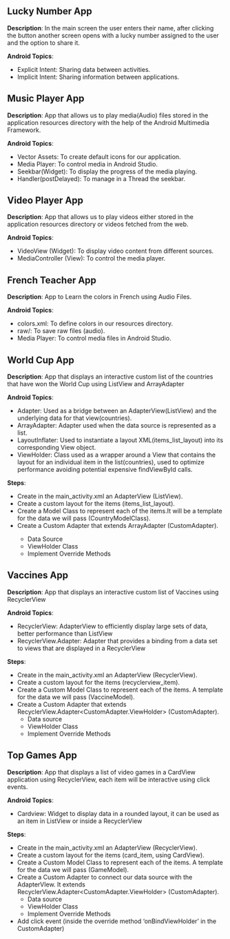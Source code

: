 
## Lucky Number App

**Description**: In the main screen the user enters their name, after clicking the button another screen opens with a lucky number assigned to the user and the option to share it.

**Android Topics**: 

* Explicit Intent: Sharing data between activities.
* Implicit Intent: Sharing information between applications.


## Music Player App

**Description**: App that allows us to play media(Audio) files stored in the application resources directory with the help of  the Android Multimedia Framework. 

**Android Topics**: 

* Vector Assets: To create default icons for our application. 
* Media Player: To control media in Android Studio. 
* Seekbar(Widget): To display the progress of the media playing. 
* Handler(postDelayed): To manage in a Thread the seekbar. 

## Video Player App

**Description**: App that allows us to play videos either stored in the application resources directory or videos fetched from the web. 

**Android Topics**: 

* VideoView (Widget): To display video content  from different sources. 
* MediaController (View): To control the media player.

## French Teacher App

**Description**: App to Learn the colors in  French using Audio Files.

**Android Topics**:

* colors.xml: To define colors in our resources directory. 
* raw/: To save raw files (audio).
* Media Player: To control media files in Android Studio. 

## World Cup App

**Description**: App that displays an interactive custom list of the countries that have won the  World Cup using ListView and  ArrayAdapter
	
**Android Topics**: 

* Adapter: Used as a bridge between an AdapterView(ListView) and the underlying data for that view(countries).
* ArrayAdapter: Adapter used when the data source is represented as a list.
* LayoutInflater: Used to instantiate a layout XML(items_list_layout) into its corresponding View object.
* ViewHolder: Class used as a wrapper around a View that contains the layout for an individual item in the list(countries), used to optimize performance avoiding potential expensive findViewById calls.
  

**Steps**:

* Create  in the main_activity.xml an AdapterView (ListView).
* Create  a custom layout for the items (items_list_layout).
* Create  a Model Class to represent each of the items.It will be a template for  the data we will pass (CountryModelClass).
* Create a Custom Adapter that extends ArrayAdapter<CountryModelClass> (CustomAdapter).
  * Data Source
  * ViewHolder Class
  * Implement Override Methods
 
## Vaccines App

**Description**:  App that displays an interactive custom list of Vaccines using RecyclerView
	
**Android Topics**: 

* RecyclerView: AdapterView to  efficiently display large sets of data, better performance than ListView
* RecyclerView.Adapter: Adapter that provides a binding from a data set to views that are displayed in a RecyclerView

  

**Steps**:

* Create  in the main_activity.xml an AdapterView (RecyclerView).
* Create  a custom layout for the items (recyclerview_item).
* Create  a Custom Model Class to represent each of the items. A template for  the data we will pass (VaccineModel).
* Create a Custom Adapter that extends RecyclerView.Adapter<CustomAdapter.ViewHolder> (CustomAdapter).
   * Data source
   * ViewHolder Class
   * Implement Override Methods


## Top Games App

**Description**:  App that displays a list of video games in a CardView application using RecyclerView, each item will be interactive using click events. 
	
**Android Topics**: 

* Cardview: Widget to display data in a rounded layout, it can be used as an item in ListView or inside a RecyclerView

  

**Steps**:

* Create  in the main_activity.xml an AdapterView (RecyclerView).
* Create  a custom layout for the items (card_item, using CardView).
* Create  a Custom Model Class to represent each of the items. A template for  the data we will pass (GameModel).
* Create a Custom Adapter to connect our data source with the AdapterVIew. It extends RecyclerView.Adapter<CustomAdapter.ViewHolder> (CustomAdapter).
   * Data source
   * ViewHolder Class
   * Implement Override Methods
* Add click event (inside the override method ‘onBindViewHolder’ in the CustomAdapter)

